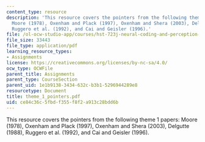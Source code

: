 ```yaml
---
content_type: resource
description: 'This resource covers the pointers from the following theme 1 papers:
  Moore (1978), Oxenham and Plack (1997), Oxenham and Shera (2003), Delgutte (1988),
  Ruggero et al. (1992), and Cai and Geisler (1996).'
file: /ol-ocw-studio-app/courses/hst-723j-neural-coding-and-perception-of-sound-spring-2005/ce84c36c5fbdf355f8f2a913c28bdd6b_theme_1_pointers.pdf
file_size: 33443
file_type: application/pdf
learning_resource_types:
- Assignments
license: https://creativecommons.org/licenses/by-nc-sa/4.0/
ocw_type: OCWFile
parent_title: Assignments
parent_type: CourseSection
parent_uid: 1e1b9138-3434-632c-b3b1-5296944289e8
resourcetype: Document
title: theme_1_pointers.pdf
uid: ce84c36c-5fbd-f355-f8f2-a913c28bdd6b
---
```

This resource covers the pointers from the following theme 1 papers: Moore (1978), Oxenham and Plack (1997), Oxenham and Shera (2003), Delgutte (1988), Ruggero et al. (1992), and Cai and Geisler (1996).